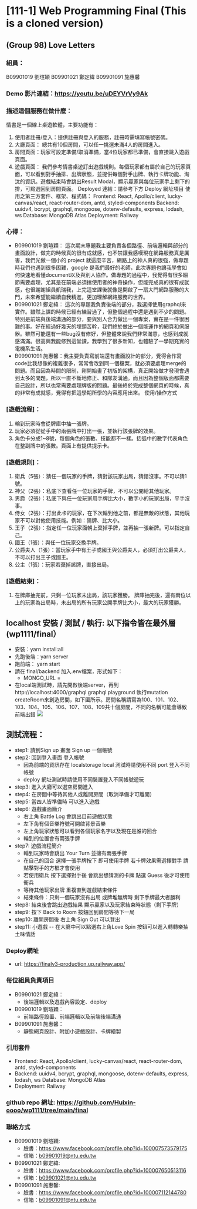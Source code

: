 # [111-1] Web Programming Final (This is a cloned version)
## (Group 98) Love Letters
### 組員：
B09901019 劉瑄穎
B09901021 鄭定緯
B09901091 施惠馨
### Demo 影片連結：https://youtu.be/uDEYVrVy9Ak
### 描述這個服務在做什麼：
情書是一個線上桌遊軟體，主要功能有：
1. 使用者註冊/登入：提供註冊與登入的服務，註冊時需填寫帳號密碼。
2. 大廳頁面： 總共有10個房間，可以任一挑選未滿4人的房間進入。
3. 房間頁面：玩家可設定準備/取消準備，當4位玩家都已準備，會直接跳入遊戲頁面。
4. 遊戲頁面： 我們參考情書桌遊訂出遊戲規則。每個玩家都有屬於自己的玩家頁面，可以看到對手抽排、出牌狀態，並提供每個對手出牌、執行卡牌功能、淘汰的資訊。遊戲結束時會跳出Result Modal，顯示贏家與每位玩家手上剩下的排，可點選回到房間頁面。
Deployed 連結：請參考下方 Deploy 網址項目
使用之第三方套件、框架、程式碼：
Frontend: React, Apollo/client, lucky-canvas/react, react-router-dom, antd, styled-components
Backend: uuidv4, bcrypt, graphql, mongoose, dotenv-defaults, express, lodash, ws
Database: MongoDB Atlas
Deployment: Railway
### 心得：
* B09901019 劉瑄穎：
這次期末專題我主要負責各個路徑、前端邏輯與部分的畫面設計，做完的時候真的很有成就感，也不禁讓我感嘆現在網路服務真是厲害，我們光做一個小的 project 就這麼辛苦，網路上的神人真的很強，做專題時我們也遇到很多困難，google 是我們最好的老師，此次專題也讓我學會如何快速地看懂document以及與別人協作。做專題的過程中，我覺得有很多細節需要處理，尤其是在前端必須擋使用者的神奇操作，但能完成真的很有成就感，也很謝謝組員凱瑞我，上完這堂課後就像是開啟了一扇大門網路服務的大門，未來希望能繼續自我精進，更加理解網路服務的世界。
* B09901021 鄭定緯：
這次的專題我負責後端的部分，我選擇使用graphql來實作。雖然上課的時候已經有練習過了，但整個過程中還是遇到不少的問題。特別是前端與後端溝通的部分，要與別人合力做出一個專案，實在是一件很困難的事。好在經過好幾天的埋頭苦幹，我們終於做出一個能運作的網頁和伺服器。雖然可能還有一些bug沒有修好，但整體來說我們非常滿意，也感到成就感滿滿。很高興我能修到這堂課，我學到了很多新知，也體驗了一學期充實的電機系生活。
* B09901091 施惠馨：我主要負責寫前端還有畫面設計的部分，覺得合作寫code比我想像的複雜很多，常常會改到同一個檔案，就必須要處理merge的問題。而且因為時間的限制，剛開始畫了初版的架構，真正開始做才發現會遇到太多的問題，所以一直不斷地修正、和隊友溝通。而且因為整個版面都需要自己設計，所以也常需要處理牌版的問題。最後終於完成整個網頁的時候，真的非常有成就感，覺得有把這學期所學的內容應用出來。
使用/操作方式
### [遊戲流程]：
1. 輪到玩家時會從牌庫中抽一張牌。
2. 玩家必須從從手中的兩張牌中打出一張，並執行該張牌的效果。
3. 角色卡分成1~8號，每個角色的張數、技能都不一樣。括弧中的數字代表角色在整副牌中的張數。頁面上有提供提示卡。
### [遊戲規則]：
1. 衛兵（5張）：猜任一個玩家的手牌，猜對該玩家出局，猜錯沒事。不可以猜1號。
2. 神父（2張）：私底下查看任一位玩家的手牌，不可以公開給其他玩家。
3. 男爵（2張）：私底下與任一位玩家用手牌比大小，數字小的玩家出局，平手沒事。
4. 侍女（2張）：打出此卡的玩家，在下次輪到他之前，都是無敵的狀態，其他玩家不可以對他使用技能。例如：猜牌、比大小。
5. 王子（2張）：指定任一位玩家面朝上棄掉手牌，並再抽一張新牌。可以指定自己。
6. 國王（1張）：與任一位玩家交換手牌。
7. 公爵夫人（1張）：當玩家手中有王子或國王與公爵夫人，必須打出公爵夫人，不可以打出王子或國王。
8. 公主（1張）：玩家若棄掉該牌，直接出局。
### [遊戲結束]：
1. 在牌庫抽完前，只剩一位玩家未出局，該玩家獲勝。
牌庫抽完後，還有兩位以上的玩家為出局時，未出局的所有玩家公開手牌比大小，最大的玩家獲勝。

## localhost 安裝 / 測試 / 執行: 以下指令皆在最外層(wp1111/final）
  - 安裝：yarn install:all 
  - 先跑後端：yarn server
  - 跑前端： yarn start
  - 請在 final/backend 加入.env檔案，形式如下：
      - MONGO_URL = 
  - 在local端測試時，請先開啟後端server，再到 http://localhost:4000/graphql
  graphql playground 執行mutation createRoom來創造房間，如下圖所示。房間名稱請寫為100、101、102、103、104、105、106、107、108、109共十個房間，不同的名稱可能會導致前端出錯
  ![](https://i.imgur.com/7fJZv0w.png)

## 測試流程：
 - step1: 請到Sign up 畫面 Sign up 一個帳號
 - step2: 回到登入畫面 登入帳號 
    - 因為前端的資訊存在 localstorage local 測試時請使用不同 port 登入不同帳號
    - deploy 網址測試時請使用不同裝置登入不同帳號遊玩
 - step3: 進入大廳可以選空房間進入
 - step4: 在房間中等待其他人或離開房間（取消準備才可離開）
 - step5: 當四人皆準備時 可以進入遊戲
 - step6: 遊戲畫面簡介
    - 右上角 Battle Log 會跳出目前遊戲狀態
    - 左下角有個音樂符號可開啟背景音樂
    - 左上角玩家狀態可以看到各個玩家名字以及現在是誰的回合
    - 輪到的位置會有兩張手牌
 - step7: 遊戲流程簡介
    - 輪到玩家時會跳出 Your Turn 並擁有兩張手牌
    - 在自己的回合 選擇一張手牌按下 即可使用手牌 若卡牌效果需選擇對手 請點擊對手的方框才會使用
    - 若使用衛兵 按下選擇對手後 會跳出想猜測的卡牌 點選 Guess 後才可使用衛兵
    - 等待其他玩家出牌 重複直到遊戲結束條件
    - 結束條件：只剩一個玩家沒有出局 或牌堆無牌時 剩下手牌最大者勝利
 - step8: 結束後會跳出遊戲結果 顯示贏家以及玩家結束時狀態（剩下手牌）
 - step9: 按下 Back to Room 按鈕回到房間等待下一局
 - step10: 離開房間後 右上角 Sign Out 可以登出
 - step11: 小遊戲 -- 在大廳中可以點選右上角Love Spin 按鈕可以進入轉轉樂抽土味情話

### Deploy網址
* url: https://finalv3-production.up.railway.app/

### 每位組員負責項目 
* B09901021 鄭定緯：
  - 後端邏輯以及遊戲內容設定、deploy
* B09901019 劉瑄穎：
  - 前端路徑設置、前端邏輯以及前端後端溝通
* B09901091 施惠馨：
  - 靜態網頁設計、附加小遊戲設計、卡牌繪製

### 引用套件
* Frontend: 
React, Apollo/client, lucky-canvas/react, react-router-dom, antd, styled-components
* Backend: 
uuidv4, bcrypt, graphql, mongoose, dotenv-defaults, express, lodash, ws
Database: MongoDB Atlas
* Deployment: Railway

### github repo 網址: https://github.com/Huixin-oooo/wp1111/tree/main/final

### 聯絡方式
* B09901019 劉瑄穎:
  - 臉書：https://www.facebook.com/profile.php?id=100007573579175
  - 信箱：b09901019@ntu.edu.tw
* B09901021 鄭定緯:
  - 臉書：https://www.facebook.com/profile.php?id=100007650513116
  - 信箱：b09901021@ntu.edu.tw
* B09901091 施惠馨:
  - 臉書：https://www.facebook.com/profile.php?id=100007112144780
  - 信箱：b09901091@ntu.edu.tw
